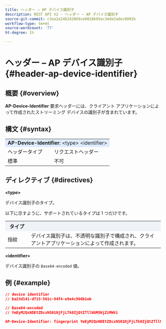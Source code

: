 ```yaml
---
title: ヘッダー – AP デバイス識別子
description: REST API V2 - ヘッダー – AP デバイス識別子
source-git-commit: c3aa2a24b242669ce0818b95ec34de2adec8001b
workflow-type: tm+mt
source-wordcount: '77'
ht-degree: 1%

---
```



# ヘッダー – AP デバイス識別子 {#header-ap-device-identifier}

## 概要 {#overview}

<b>AP-Device-Identifier</b> 要求ヘッダーには、クライアント アプリケーションによって作成されたストリーミング デバイスの識別子が含まれています。

## 構文 {#syntax}

<table>
   <tr>
      <td style="background-color: #DEEBFF;" colspan="2"><b>AP-Device-Identifier</b>: &lt;type&gt; &lt;identifier&gt;</td>
   </tr>
   <tr>
      <td>ヘッダータイプ</td>
      <td>リクエストヘッダー</td>
   </tr>
   <tr>
      <td>標準</td>
      <td>不可</td>
   </tr>
</table>

## ディレクティブ {#directives}

<b>&lt;type></b>

デバイス識別子のタイプ。

以下に示すように、サポートされているタイプは 1 つだけです。

<table>
   <tr>
      <th style="background-color: #EFF2F7; width: 15%;">タイプ</th>
      <th style="background-color: #EFF2F7;"></th>
   </tr>
   <tr>
      <td>指紋</td>
      <td>デバイス識別子は、不透明な識別子で構成され、クライアントアプリケーションによって作成されます。</td>
   </tr>
</table>


<b>&lt;identifier></b>

デバイス識別子の `Base64-encoded` 値。

## 例 {#example}

```JSON
// device identifier
// ba23d141-d715-561c-94f4-e9e4c966b1eb

// Base64-encoded
// YmEyM2QxNDEtZDcxNS01NjFjLTk0ZjQtZTllNGM5NjZiMWVi

AP-Device-Identifier: fingerprint YmEyM2QxNDEtZDcxNS01NjFjLTk0ZjQtZTllNGM5NjZiMWVi
```
